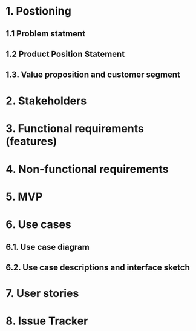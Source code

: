 # 1. Postioning

## 1.1 Problem statment

## 1.2 Product Position Statement

## 1.3. Value proposition and customer segment

# 2. Stakeholders

# 3. Functional requirements (features)

# 4. Non-functional requirements

# 5. MVP

# 6. Use cases

## 6.1. Use case diagram

## 6.2. Use case descriptions and interface sketch

# 7. User stories

# 8. Issue Tracker
